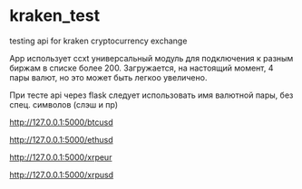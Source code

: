 # kraken_test
testing api for kraken cryptocurrency exchange

App использует ccxt универсальный модуль для подключения к разным биржам в списке более 200.
Загружается, на настоящий момент, 4 пары валют, но это может быть легкоо увеличено.  

При тесте api через flask следует использовать имя валютной пары, без спец. символов (слэш и пр)

http://127.0.0.1:5000/btcusd

http://127.0.0.1:5000/ethusd

http://127.0.0.1:5000/xrpeur

http://127.0.0.1:5000/xrpusd


